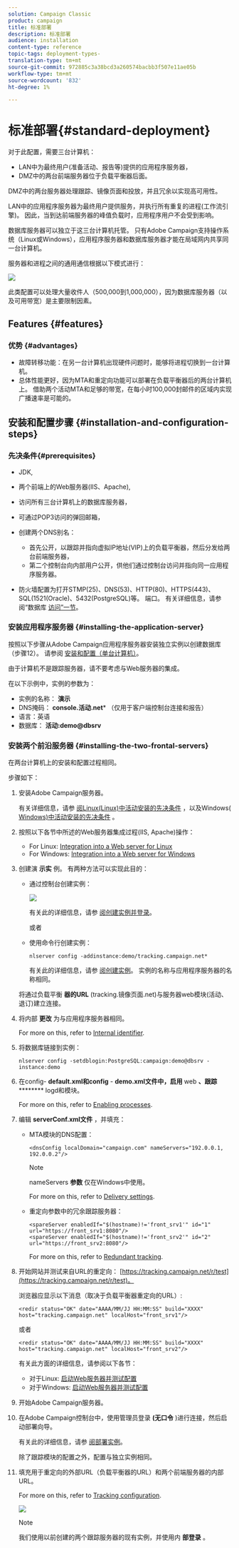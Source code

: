 ```yaml
---
solution: Campaign Classic
product: campaign
title: 标准部署
description: 标准部署
audience: installation
content-type: reference
topic-tags: deployment-types-
translation-type: tm+mt
source-git-commit: 972885c3a38bcd3a260574bacbb3f507e11ae05b
workflow-type: tm+mt
source-wordcount: '832'
ht-degree: 1%

---
```



# 标准部署{#standard-deployment}

对于此配置，需要三台计算机：

* LAN中为最终用户(准备活动、报告等)提供的应用程序服务器，
* DMZ中的两台前端服务器位于负载平衡器后面。

DMZ中的两台服务器处理跟踪、镜像页面和投放，并且冗余以实现高可用性。

LAN中的应用程序服务器为最终用户提供服务，并执行所有重复的进程(工作流引擎)。 因此，当到达前端服务器的峰值负载时，应用程序用户不会受到影响。

数据库服务器可以独立于这三台计算机托管。 只有Adobe Campaign支持操作系统（Linux或Windows），应用程序服务器和数据库服务器才能在局域网内共享同一台计算机。

服务器和进程之间的通用通信根据以下模式进行：

![](assets/s_001_ncs_install_standardconfig.png)

此类配置可以处理大量收件人（500,000到1,000,000），因为数据库服务器（以及可用带宽）是主要限制因素。

## Features {#features}

### 优势 {#advantages}

* 故障转移功能：在另一台计算机出现硬件问题时，能够将进程切换到一台计算机。
* 总体性能更好，因为MTA和重定向功能可以部署在负载平衡器后的两台计算机上。 借助两个活动MTA和足够的带宽，在每小时100,000封邮件的区域内实现广播速率是可能的。

## 安装和配置步骤 {#installation-and-configuration-steps}

### 先决条件{#prerequisites}

* JDK,
* 两个前端上的Web服务器(IIS、Apache),
* 访问所有三台计算机上的数据库服务器，
* 可通过POP3访问的弹回邮箱，
* 创建两个DNS别名：

   * 首先公开，以跟踪并指向虚拟IP地址(VIP)上的负载平衡器，然后分发给两台前端服务器，
   * 第二个控制台向内部用户公开，供他们通过控制台访问并指向同一应用程序服务器。

* 防火墙配置为打开STMP(25)、DNS(53)、HTTP(80)、HTTPS(443)、SQL(1521(Oracle)、5432(PostgreSQL)等。 端口。 有关详细信息，请参阅“数据库 [访问”一节](../../installation/using/network-configuration.md#database-access)。

### 安装应用程序服务器 {#installing-the-application-server}

按照以下步骤从Adobe Campaign应用程序服务器安装独立实例以创建数据库（步骤12）。 请参阅 [安装和配置（单台计算机）](../../installation/using/standalone-deployment.md#installing-and-configuring--single-machine-)。

由于计算机不是跟踪服务器，请不要考虑与Web服务器的集成。

在以下示例中，实例的参数为：

* 实例的名称： **演示**
* DNS掩码： **console.活动.net*** （仅用于客户端控制台连接和报告）
* 语言：英语
* 数据库： **活动:demo@dbsrv**

### 安装两个前沿服务器 {#installing-the-two-frontal-servers}

在两台计算机上的安装和配置过程相同。

步骤如下：

1. 安装Adobe Campaign服务器。

   有关详细信息，请参 [阅Linux(Linux)中活动安装的先决条件](../../installation/using/prerequisites-of-campaign-installation-in-linux.md) ，以及Windows( [Windows)中活动安装的先决条件](../../installation/using/prerequisites-of-campaign-installation-in-windows.md) 。

1. 按照以下各节中所述的Web服务器集成过程(IIS, Apache)操作：

   * For Linux: [Integration into a Web server for Linux](../../installation/using/integration-into-a-web-server-for-linux.md)
   * For Windows: [Integration into a Web server for Windows](../../installation/using/integration-into-a-web-server-for-windows.md)

1. 创建演 **示实** 例。 有两种方法可以实现此目的：

   * 通过控制台创建实例：

      ![](assets/install_create_new_connexion.png)

      有关此的详细信息，请参 [阅创建实例并登录](../../installation/using/creating-an-instance-and-logging-on.md)。

      或者

   * 使用命令行创建实例：

      ```
      nlserver config -addinstance:demo/tracking.campaign.net*
      ```

      有关此的详细信息，请参 [阅创建实例](../../installation/using/command-lines.md#creating-an-instance)。
   实例的名称与应用程序服务器的名称相同。

   将通过负载平衡 **器的URL** (tracking.镜像页面.net)与服务器web模块(活动、退订)建立连接。

1. 将内部 **更改** 为与应用程序服务器相同。

   For more on this, refer to [Internal identifier](../../installation/using/campaign-server-configuration.md#internal-identifier).

1. 将数据库链接到实例：

   ```
   nlserver config -setdblogin:PostgreSQL:campaign:demo@dbsrv -instance:demo
   ```

1. 在config- **default.xml和config** - **demo.xml文件中，启用** web **、跟踪********** logd和模块。

   For more on this, refer to [Enabling processes](../../installation/using/campaign-server-configuration.md#enabling-processes).

1. 编辑 **serverConf.xml文件** ，并填充：

   * MTA模块的DNS配置：

      ```
      <dnsConfig localDomain="campaign.com" nameServers="192.0.0.1, 192.0.0.2"/>
      ```

      >[!NOTE]
      >
      >nameServers **参数** 仅在Windows中使用。

      For more on this, refer to [Delivery settings](../../installation/using/campaign-server-configuration.md#delivery-settings).

   * 重定向参数中的冗余跟踪服务器：

      ```
      <spareServer enabledIf="$(hostname)!='front_srv1'" id="1" url="https://front_srv1:8080"/>
      <spareServer enabledIf="$(hostname)!='front_srv2'" id="2" url="https://front_srv2:8080"/>
      ```

      For more on this, refer to [Redundant tracking](../../installation/using/configuring-campaign-server.md#redundant-tracking).

1. 开始网站并测试来自URL的重定向： [https://tracking.campaign.net/r/test](https://tracking.campaign.net/r/test)。

   浏览器应显示以下消息（取决于负载平衡器重定向的URL）:

   ```
   <redir status="OK" date="AAAA/MM/JJ HH:MM:SS" build="XXXX" host="tracking.campaign.net" localHost="front_srv1"/>
   ```

   或者

   ```
   <redir status="OK" date="AAAA/MM/JJ HH:MM:SS" build="XXXX" host="tracking.campaign.net" localHost="front_srv2"/>
   ```

   有关此方面的详细信息，请参阅以下各节：

   * 对于Linux: [启动Web服务器并测试配置](../../installation/using/integration-into-a-web-server-for-linux.md#launching-the-web-server-and-testing-the-configuration)
   * 对于Windows: [启动Web服务器并测试配置](../../installation/using/integration-into-a-web-server-for-windows.md#launching-the-web-server-and-testing-the-configuration)

1. 开始Adobe Campaign服务器。
1. 在Adobe Campaign控制台中，使用管理员登录 **(无口令** )进行连接，然后启动部署向导。

   有关此的详细信息，请参 [阅部署实例](../../installation/using/deploying-an-instance.md)。

   除了跟踪模块的配置之外，配置与独立实例相同。

1. 填充用于重定向的外部URL（负载平衡器的URL）和两个前端服务器的内部URL。

   For more on this, refer to [Tracking configuration](../../installation/using/deploying-an-instance.md#tracking-configuration).

   ![](assets/d_ncs_install_tracking2.png)

   >[!NOTE]
   >
   >我们使用以前创建的两个跟踪服务器的现有实例，并使用内 **部登录** 。

